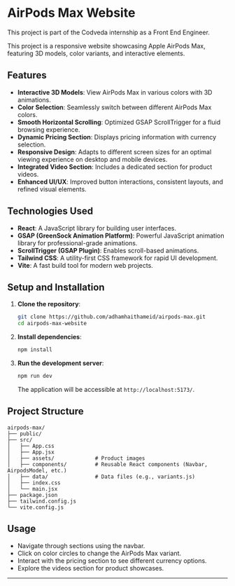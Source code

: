 # AirPods Max Website

This project is part of the Codveda internship as a Front End Engineer.

This project is a responsive website showcasing Apple AirPods Max, featuring 3D models, color variants, and interactive elements.

## Features

- **Interactive 3D Models**: View AirPods Max in various colors with 3D animations.
- **Color Selection**: Seamlessly switch between different AirPods Max colors.
- **Smooth Horizontal Scrolling**: Optimized GSAP ScrollTrigger for a fluid browsing experience.
- **Dynamic Pricing Section**: Displays pricing information with currency selection.
- **Responsive Design**: Adapts to different screen sizes for an optimal viewing experience on desktop and mobile devices.
- **Integrated Video Section**: Includes a dedicated section for product videos.
- **Enhanced UI/UX**: Improved button interactions, consistent layouts, and refined visual elements.

## Technologies Used

- **React**: A JavaScript library for building user interfaces.
- **GSAP (GreenSock Animation Platform)**: Powerful JavaScript animation library for professional-grade animations.
- **ScrollTrigger (GSAP Plugin)**: Enables scroll-based animations.
- **Tailwind CSS**: A utility-first CSS framework for rapid UI development.
- **Vite**: A fast build tool for modern web projects.

## Setup and Installation

1.  **Clone the repository**:

    ```bash
    git clone https://github.com/adhamhaithameid/airpods-max.git
    cd airpods-max-website
    ```

2.  **Install dependencies**:

    ```bash
    npm install
    ```

3.  **Run the development server**:

    ```bash
    npm run dev
    ```

    The application will be accessible at `http://localhost:5173/`.

## Project Structure

```
airpods-max/
├── public/
├── src/
│   ├── App.css
│   ├── App.jsx
│   ├── assets/             # Product images
│   ├── components/         # Reusable React components (Navbar, AirpodsModel, etc.)
│   ├── data/               # Data files (e.g., variants.js)
│   ├── index.css
│   └── main.jsx
├── package.json
├── tailwind.config.js
└── vite.config.js
```

## Usage

- Navigate through sections using the navbar.
- Click on color circles to change the AirPods Max variant.
- Interact with the pricing section to see different currency options.
- Explore the videos section for product showcases.

---
